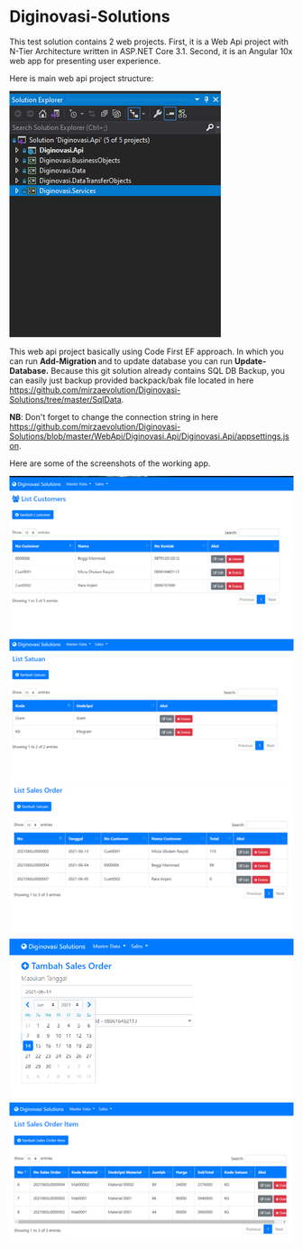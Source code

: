 # Diginovasi-Solutions

This test solution contains 2 web projects. First, it is a Web Api project with N-Tier Architecture written in ASP.NET Core 3.1. Second, it is an Angular 10x web app for presenting 
user experience.

Here is main web api project structure:

![](https://raw.githubusercontent.com/mirzaevolution/Diginovasi-Solutions/master/Screenshots/2021-06-14_03h30_49.png)

This web api project basically using Code First EF approach. In which you can run **Add-Migration <MigrationName>** and 
to update database you can run **Update-Database.** Because this git solution already contains SQL DB Backup, you can easily just backup provided backpack/bak file located in here 
https://github.com/mirzaevolution/Diginovasi-Solutions/tree/master/SqlData.


**NB**: Don't forget to change the connection string in here https://github.com/mirzaevolution/Diginovasi-Solutions/blob/master/WebApi/Diginovasi.Api/Diginovasi.Api/appsettings.json.


Here are some of the screenshots of the working app.

![](https://raw.githubusercontent.com/mirzaevolution/Diginovasi-Solutions/master/Screenshots/2021-06-14_03h18_42.png)
![](https://raw.githubusercontent.com/mirzaevolution/Diginovasi-Solutions/master/Screenshots/2021-06-14_03h19_07.png)
![](https://raw.githubusercontent.com/mirzaevolution/Diginovasi-Solutions/master/Screenshots/2021-06-14_03h19_15.png)
![](https://raw.githubusercontent.com/mirzaevolution/Diginovasi-Solutions/master/Screenshots/2021-06-14_03h19_21.png)
![](https://raw.githubusercontent.com/mirzaevolution/Diginovasi-Solutions/master/Screenshots/2021-06-14_03h19_26.png)
